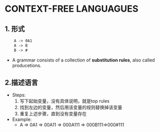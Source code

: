 # CONTEXT-FREE LANGUAGUES
## 1. 形式
```txt
	A -> 0A1
	A -> B
	B -> #
```
- A grammar consists of a collection of **substitution rules**, also called producetions.

## 2.描述语言
- Steps:
	1. 写下起始变量，没有具体说明，就是top rules
	2. 找到左边的变量，然后用该变量的规则替换掉该变量
	3. 重复上述步骤，直到没有变量存在
- Example:
	- A => 0A1 => 00A11 => 000A111 => 000B111=>000#111